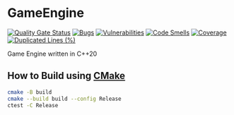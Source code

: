 # GameEngine

[![Quality Gate Status](https://sonarcloud.io/api/project_badges/measure?project=xorz57_GameEngine&metric=alert_status)](https://sonarcloud.io/summary/new_code?id=xorz57_GameEngine)
[![Bugs](https://sonarcloud.io/api/project_badges/measure?project=xorz57_GameEngine&metric=bugs)](https://sonarcloud.io/summary/new_code?id=xorz57_GameEngine)
[![Vulnerabilities](https://sonarcloud.io/api/project_badges/measure?project=xorz57_GameEngine&metric=vulnerabilities)](https://sonarcloud.io/summary/new_code?id=xorz57_GameEngine)
[![Code Smells](https://sonarcloud.io/api/project_badges/measure?project=xorz57_GameEngine&metric=code_smells)](https://sonarcloud.io/summary/new_code?id=xorz57_GameEngine)
[![Coverage](https://sonarcloud.io/api/project_badges/measure?project=xorz57_GameEngine&metric=coverage)](https://sonarcloud.io/summary/new_code?id=xorz57_GameEngine)
[![Duplicated Lines (%)](https://sonarcloud.io/api/project_badges/measure?project=xorz57_GameEngine&metric=duplicated_lines_density)](https://sonarcloud.io/summary/new_code?id=xorz57_GameEngine)

Game Engine written in C++20

## How to Build using [CMake](https://cmake.org/)

```bash
cmake -B build
cmake --build build --config Release
ctest -C Release
```
